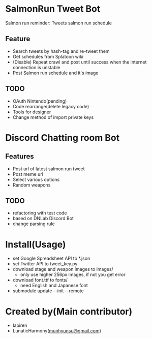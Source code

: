 # SalmonRun Tweet Bot
Salmon run reminder: Tweets salmon run schedule

## Feature
- Search tweets by hash-tag and re-tweet them
- Get schedules from Splatoon wiki
- (Disable) Repeat crawl and post until success when the internet connection is unstable
- Post Salmon run schedule and it's image

## TODO
- OAuth Nintendo(pending)
- Code rearrange(delete legacy code)
- Tools for designer
- Change method of import private keys

# Discord Chatting room Bot

## Features
- Post url of latest salmon run tweet
- Post meme url
- Select various options
- Random weapons

## TODO
- refactoring with test code
- based on DNLab Discord Bot
- change parsing rule

# Install(Usage)
- set Google Spreadsheet API to \*.json
- set Twitter API to tweet\_key.py
- download stage and weapon images to images/
  - only use higher 256px images, if not you get error
- download font.ttf to fonts/
  - need English and Japanese font
- submodule update --init --remote

# Created by(Main contributor)
- lapiren
- LunaticHarmony(munhyunsu@gmail.com)

